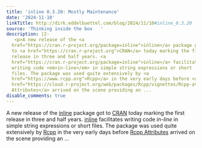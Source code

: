 ```yaml
---
title: 'inline 0.3.20: Mostly Maintenance'
date: '2024-11-10'
linkTitle: http://dirk.eddelbuettel.com/blog/2024/11/10#inline_0.3.20
source: 'Thinking inside the box   '
description: |2-
   <p>A new release of the <a
  href="https://cran.r-project.org/package=inline">inline</a> package got
  to <a href="https://cran.r-project.org">CRAN</a> today marking the first
  release in three and half years. <a
  href="https://cran.r-project.org/package=inline">inline</a> facilitates
  writing code <em>in-line</em> in simple string expressions or short
  files. The package was used quite extensively by <a
  href="https://www.rcpp.org">Rcpp</a> in the very early days before <a
  href="https://cloud.r-project.org/web/packages/Rcpp/vignettes/Rcpp-attributes.pdf">Rcpp
  Attributes</a> arrived on the scene providing an ...
disable_comments: true
---
```

 <p>A new release of the <a
href="https://cran.r-project.org/package=inline">inline</a> package got
to <a href="https://cran.r-project.org">CRAN</a> today marking the first
release in three and half years. <a
href="https://cran.r-project.org/package=inline">inline</a> facilitates
writing code <em>in-line</em> in simple string expressions or short
files. The package was used quite extensively by <a
href="https://www.rcpp.org">Rcpp</a> in the very early days before <a
href="https://cloud.r-project.org/web/packages/Rcpp/vignettes/Rcpp-attributes.pdf">Rcpp
Attributes</a> arrived on the scene providing an ...
